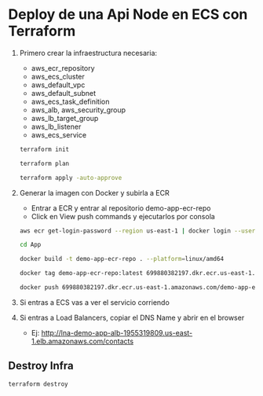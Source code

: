 # Deploy de una Api Node en ECS con Terraform

1. Primero crear la infraestructura necesaria:

   - aws_ecr_repository
   - aws_ecs_cluster
   - aws_default_vpc
   - aws_default_subnet
   - aws_ecs_task_definition
   - aws_alb, aws_security_group
   - aws_lb_target_group
   - aws_lb_listener
   - aws_ecs_service

   ```bash
   terraform init

   terraform plan

   terraform apply -auto-approve
   ```

2. Generar la imagen con Docker y subirla a ECR

    - Entrar a ECR y entrar al repositorio demo-app-ecr-repo
    - Click en View push commands y ejecutarlos por consola

    ```bash
    aws ecr get-login-password --region us-east-1 | docker login --username AWS --password-stdin 699880382197.dkr.ecr.us-east-1.amazonaws.com

    cd App

    docker build -t demo-app-ecr-repo . --platform=linux/amd64

    docker tag demo-app-ecr-repo:latest 699880382197.dkr.ecr.us-east-1.amazonaws.com/demo-app-ecr-repo:latest

    docker push 699880382197.dkr.ecr.us-east-1.amazonaws.com/demo-app-ecr-repo:latest
    ```

3. Si entras a ECS vas a ver el servicio corriendo

4. Si entras a Load Balancers, copiar el DNS Name y abrir en el browser
   - Ej: http://lna-demo-app-alb-1955319809.us-east-1.elb.amazonaws.com/contacts

## Destroy Infra

```bash
terraform destroy
```
